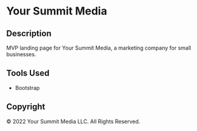 # Your Summit Media

## Description
MVP landing page for Your Summit Media, a marketing company for small businesses.

## Tools Used
* Bootstrap

## Copyright
© 2022 Your Summit Media LLC. All Rights Reserved.
